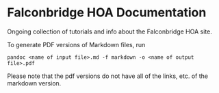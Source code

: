 # Falconbridge HOA Documentation

Ongoing collection of tutorials and info about the Falconbridge HOA site.

To generate PDF versions of Markdown files, run

```
pandoc <name of input file>.md -f markdown -o <name of output file>.pdf
```

Please note that the pdf versions do not have all of the links, etc. of the markdown version.